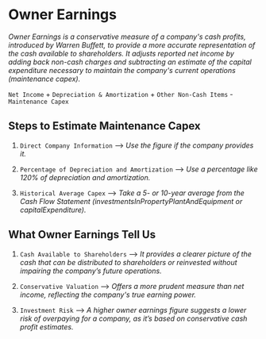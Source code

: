 # Owner Earnings


*Owner Earnings is a conservative measure of a company's cash profits, introduced by Warren Buffett, to provide a more accurate representation of the cash available to shareholders. It adjusts reported net income by adding back non-cash charges and subtracting an estimate of the capital expenditure necessary to maintain the company's current operations (maintenance capex).*


`Net Income` + `Depreciation & Amortization` + `Other Non-Cash Items` - `Maintenance Capex`


## Steps to Estimate Maintenance Capex


1. `Direct Company Information` --> *Use the figure if the company provides it.*

2. `Percentage of Depreciation and Amortization` --> *Use a percentage like 120% of depreciation and amortization.*

3. `Historical Average Capex` --> *Take a 5- or 10-year average from the Cash Flow Statement (investmentsInPropertyPlantAndEquipment or capitalExpenditure).*


## What Owner Earnings Tell Us


1. `Cash Available to Shareholders` --> *It provides a clearer picture of the cash that can be distributed to shareholders or reinvested without impairing the company’s future operations.*

2. `Conservative Valuation` --> *Offers a more prudent measure than net income, reflecting the company's true earning power.*

3. `Investment Risk` --> *A higher owner earnings figure suggests a lower risk of overpaying for a company, as it’s based on conservative cash profit estimates.*